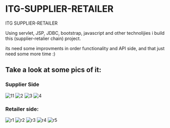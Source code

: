 # ITG-SUPPLIER-RETAILER
ITG SUPPLIER-RETAILER

Using servlet, JSP, JDBC, bootstrap, javascript and other technolijies i build this (supplier-retalier chain) project.

its need some improvments in order functionality and API side, and that just need some more time :)

## Take a look at some pics of it:
### Supplier Side
![11](https://user-images.githubusercontent.com/73998098/213939756-694cc96a-af2c-4c92-819a-b42e7429e60d.jpg)
![2](https://user-images.githubusercontent.com/73998098/213939793-bcee94c8-d43e-454a-b264-eff01f5f21d1.jpg)
![3](https://user-images.githubusercontent.com/73998098/213939795-a98d5b1d-3a7d-46ea-8975-43507d363855.jpg)
![4](https://user-images.githubusercontent.com/73998098/213939796-ef054ef8-933f-4c81-9e73-eb971886bbb6.jpg)
### Retailer side:
![r1](https://user-images.githubusercontent.com/73998098/213939845-8891e14e-06b7-4fe0-befc-3a3f202b22b3.jpg)
![r2](https://user-images.githubusercontent.com/73998098/213939846-3deb7678-6c88-4acd-a701-5f35a9b419e2.jpg)
![r3](https://user-images.githubusercontent.com/73998098/213939847-e420e7c1-a96b-4a4c-a302-a1994e987b9d.jpg)
![r4](https://user-images.githubusercontent.com/73998098/213939848-112132bb-4737-4a7a-95bb-774e52e5414e.jpg)
![r5](https://user-images.githubusercontent.com/73998098/213939850-34001c0e-d051-4b6b-b82f-a07e014bf340.jpg)
